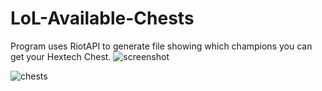# LoL-Available-Chests

Program uses RiotAPI to generate file showing which champions you can get your Hextech Chest.
![screenshot](https://user-images.githubusercontent.com/45010707/187087636-f0a475e3-70d5-4062-827a-c4a3aad1b0c5.png)

![chests](https://user-images.githubusercontent.com/45010707/187088110-64d2fdf3-da1b-43b5-8773-4f7ff04d18d3.png)
